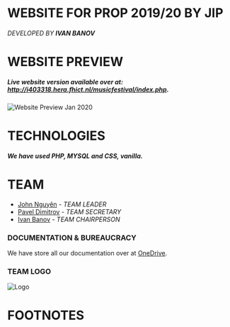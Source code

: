 # WEBSITE FOR PROP 2019/20 BY JIP
###### *DEVELOPED BY __IVAN BANOV__*

# WEBSITE PREVIEW
##### Live website version available over at: http://i403318.hera.fhict.nl/musicfestival/index.php.
![Website Preview Jan 2020](https://git.fhict.nl/I403318/propwebsite/raw/master/Website_Pic.png "Website Peview")

# TECHNOLOGIES
##### We have used PHP, MYSQL and CSS, vanilla.

# TEAM
* [John Nguyên](https://git.fhict.nl/I390706) - *TEAM LEADER*
* [Pavel Dimitrov](https://git.fhict.nl/I406102) - *TEAM SECRETARY*
* [Ivan Banov](https://git.fhict.nl/I403318) - *TEAM CHAIRPERSON*

### DOCUMENTATION & BUREAUCRACY
We have store all our documentation over at [OneDrive](https://stichtingfontys-my.sharepoint.com/personal/403318_student_fontys_nl/_layouts/15/onedrive.aspx?id=%2Fpersonal%2F403318%5Fstudent%5Ffontys%5Fnl%2FDocuments%2FPROP).

### TEAM LOGO
![Logo](https://git.fhict.nl/I403318/propwebsite/raw/master/JIP_logo.png "Out Logo")

# FOOTNOTES
